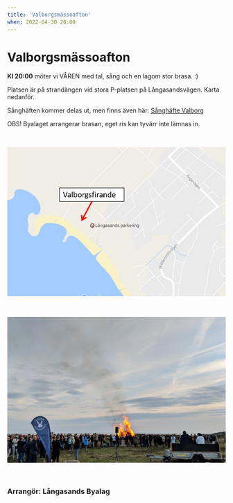 ```yaml
---
title: 'Valborgsmässoafton'
when: 2022-04-30 20:00
---
```


# Valborgsmässoafton

**Kl 20:00** möter vi VÅREN med tal, sång och en lagom stor brasa. :)

Platsen är på strandängen vid stora P-platsen på Långasandsvägen. Karta nedanför.   

Sånghäften kommer delas ut, men finns även här: 
<a href="/assets/images/Valborg.pdf">Sånghäfte Valborg</a>

OBS! Byalaget arrangerar brasan, eget ris kan tyvärr inte lämnas in.

&nbsp;

<div class="center">
    <img width="800" src="/assets/images/Valborg-map.png" />
</div>

&nbsp;

<div class="center">
    <img width="800" src="/assets/images/Valborg_2019.jpg" />
</div>

&nbsp;

### Arrangör: Långasands Byalag
